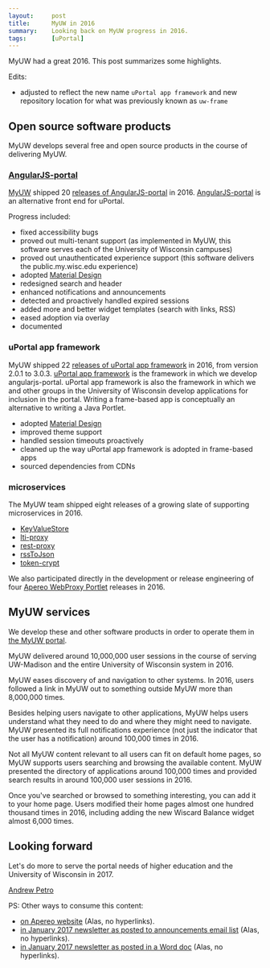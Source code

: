 ```yaml
---
layout:     post
title:      MyUW in 2016
summary:    Looking back on MyUW progress in 2016.
tags:       [uPortal]
---
```


MyUW had a great 2016. This post summarizes some highlights.

Edits: 
+ adjusted to reflect the new name `uPortal app framework` and new repository location for what was previously known as `uw-frame`

## Open source software products

MyUW develops several free and open source products in the course of delivering MyUW.

### [AngularJS-portal][]

[MyUW][] shipped 20 [releases of AngularJS-portal][angularjs-portal releases] in 2016. [AngularJS-portal][] is an alternative front end for uPortal.

Progress included:

+ fixed accessibility bugs
+ proved out multi-tenant support (as implemented in MyUW, this software serves each of the University of Wisconsin campuses)
+ proved out unauthenticated experience support (this software delivers the public.my.wisc.edu experience)
+ adopted [Material Design][]
+ redesigned search and header
+ enhanced notifications and announcements
+ detected and proactively handled expired sessions
+ added more and better widget templates (search with links, RSS)
+ eased adoption via overlay
+ documented


### uPortal app framework

MyUW shipped 22 [releases of uPortal app framework][uPortal app framework releases] in 2016, from version 2.0.1 to 3.0.3. [uPortal app framework][] is the framework in which we develop angularjs-portal. uPortal app framework is also the framework in which we and other groups in the University of Wisconsin develop applications for inclusion in the portal. Writing a frame-based app is conceptually an alternative to writing a Java Portlet.

+ adopted [Material Design][]
+ improved theme support
+ handled session timeouts proactively
+ cleaned up the way uPortal app framework is adopted in frame-based apps
+ sourced dependencies from CDNs

### microservices

The MyUW team shipped eight releases of a growing slate of supporting microservices in 2016.

+ [KeyValueStore][]
+ [lti-proxy][]
+ [rest-proxy][]
+ [rssToJson][]
+ [token-crypt][]

We also participated directly in the development or release engineering of four [Apereo WebProxy Portlet][] releases in 2016.

## MyUW services

We develop these and other software products in order to operate them in [the MyUW portal][MyUW].

MyUW delivered around 10,000,000 user sessions in the course of serving UW-Madison and the entire University of Wisconsin system in 2016.

MyUW eases discovery of and navigation to other systems. In 2016, users followed a link in MyUW out to something outside MyUW more than 8,000,000 times.

Besides helping users navigate to other applications, MyUW helps users understand what they need to do and where they might need to navigate. MyUW presented its full notifications experience (not just the indicator that the user has a notification) around 100,000 times in 2016.

Not all MyUW content relevant to all users can fit on default home pages, so MyUW supports users searching and browsing the available content. MyUW presented the directory of applications around 100,000 times and provided search results in around 100,000 user sessions in 2016.

Once you've searched or browsed to something interesting, you can add it to your home page. Users modified their home pages almost one hundred thousand times in 2016, including adding the new Wiscard Balance widget almost 6,000 times.


## Looking forward

Let's do more to serve the portal needs of higher education and the University of Wisconsin in 2017.


[Andrew Petro](http://apetro.ghost.io/)

PS: Other ways to consume this content:

+ [on Apereo website](https://www.apereo.org/content/case-study-myuw-university-wisconsin-2016-review) (Alas, no hyperlinks).
+ [in January 2017 newsletter as posted to announcements email list](https://groups.google.com/a/apereo.org/d/msg/announcements/gEubp0iejn4/IMyt-AfjBQAJ) (Alas, no hyperlinks).
+ [in January 2017 newsletter as posted in a Word doc](https://www.apereo.org/sites/default/files/Newsletters/Images%20for%20Newsletter%20Articles/January2017Apereo%20NL.pdf) (Alas, no hyperlinks).

[angularjs-portal releases]: https://github.com/UW-Madison-DoIT/angularjs-portal/releases
[AngularJS-portal]: https://github.com/UW-Madison-DoIT/angularjs-portal
[Apereo WebProxy Portlet]: https://github.com/Jasig/WebproxyPortlet
[KeyValueStore]: https://github.com/UW-Madison-DoIT/KeyValueStore
[lti-proxy]: https://github.com/UW-Madison-DoIT/lti-proxy
[Material Design]: https://material.google.com/
[MyUW]: https://it.wisc.edu/services/myuw/
[rest-proxy]: https://github.com/UW-Madison-DoIT/rest-proxy
[rssToJson]: https://github.com/UW-Madison-DoIT/rssToJson
[token-crypt]: https://github.com/UW-Madison-DoIT/token-crypt
[uPortal app framework releases]: https://github.com/uPortal-project/uportal-app-framework/releases
[uPortal app framework]: https://github.com/uPortal-project/uportal-app-framework
[on the MyUW build process]: https://apereo.github.io/2016/09/15/myuw-build-now-and-future/
